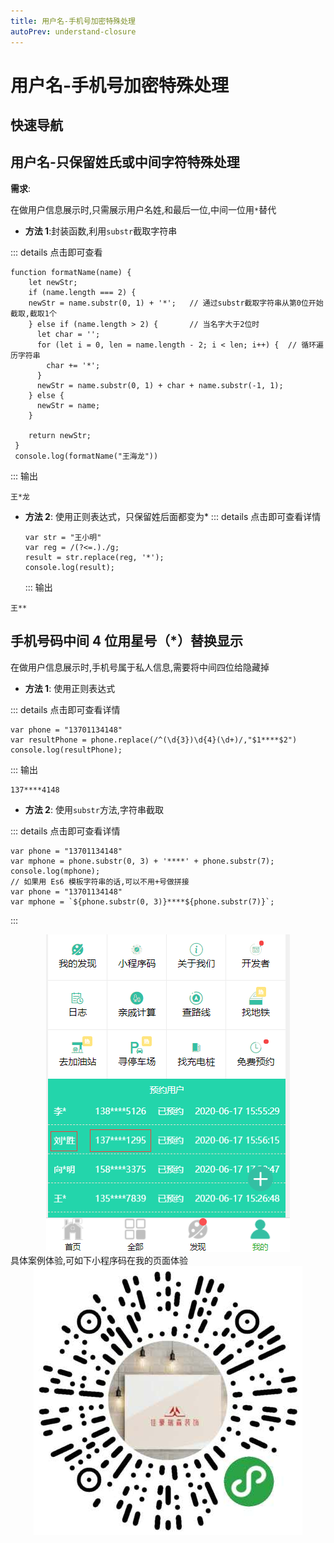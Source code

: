 ```yaml
---
title: 用户名-手机号加密特殊处理
autoPrev: understand-closure
---
```


# 用户名-手机号加密特殊处理

## 快速导航

<TOC />

## 用户名-只保留姓氏或中间字符特殊处理

**需求**:

在做用户信息展示时,只需展示用户名姓,和最后一位,中间一位用`*`替代

- **方法 1**:封装函数,利用`substr`截取字符串

::: details 点击即可查看

```
function formatName(name) {
    let newStr;
    if (name.length === 2) {
    newStr = name.substr(0, 1) + '*';   // 通过substr截取字符串从第0位开始截取,截取1个
    } else if (name.length > 2) {       // 当名字大于2位时
      let char = '';
      for (let i = 0, len = name.length - 2; i < len; i++) {  // 循环遍历字符串
        char += '*';
      }
      newStr = name.substr(0, 1) + char + name.substr(-1, 1);
    } else {
      newStr = name;
    }

    return newStr;
 }
 console.log(formatName("王海龙"))
```

:::
输出

```
王*龙
```

- **方法 2**: 使用正则表达式，只保留姓后面都变为\*
  ::: details 点击即可查看详情
  ```
  var str = "王小明"
  var reg = /(?<=.)./g;
  result = str.replace(reg, '*');
  console.log(result);
  ```
  :::
  输出

```
王**
```

## 手机号码中间 4 位用星号（\*）替换显示

在做用户信息展示时,手机号属于私人信息,需要将中间四位给隐藏掉

- **方法 1**: 使用正则表达式

::: details 点击即可查看详情

```
var phone = "13701134148"
var resultPhone = phone.replace(/^(\d{3})\d{4}(\d+)/,"$1****$2")
console.log(resultPhone);
```

:::
输出

```
137****4148
```

- **方法 2**: 使用`substr`方法,字符串截取

::: details 点击即可查看详情

```
var phone = "13701134148"
var mphone = phone.substr(0, 3) + '****' + phone.substr(7);
console.log(mphone);
// 如果用 Es6 模板字符串的话,可以不用+号做拼接
var phone = "13701134148"
var mphone = `${phone.substr(0, 3)}****${phone.substr(7)}`;
```

:::

<div align="center">
   <img class="medium-zoom lazy"  loading="lazy"  src="../images/js-article-imgs/name-mobile-encrye/usersensitive.png" alt="移动手机" />
</div>
具体案例体验,可如下小程序码在我的页面体验
<div align="center">
   <img class="medium-zoom lazy"  loading="lazy"  src="../../about/images/jiahaoruisen-min-code.jpg" alt="移动手机" />
</div>
